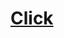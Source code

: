 # [Click](https://colab.research.google.com/github/arghac14/CropYield-prediction/blob/master/CropPrediction.ipynb)

